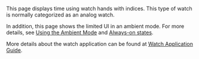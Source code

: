 ﻿This page displays time using watch hands with indices. This type of watch is normally categorized as an analog watch.

In addition, this page shows the limited UI in an ambient mode. For more details, see [Using the Ambient Mode](https://docs.tizen.org/application/dotnet/guides/applications/watch-app#using-the-ambient-mode) and [Always-on states](https://developer.samsung.com/galaxy-watch-design/studio/tutorial/dev-state.html).

More details about the watch application can be found at [Watch Application Guide](https://docs.tizen.org/application/dotnet/guides/applications/watch-app).